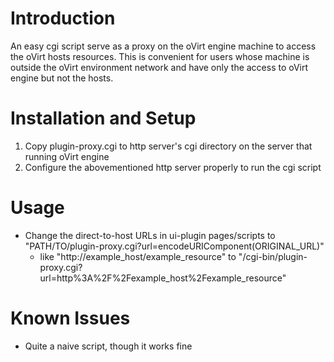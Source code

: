 # Introduction
An easy cgi script serve as a proxy on the oVirt engine machine to access the oVirt hosts resources.
This is convenient for users whose machine is outside the oVirt environment network and have only the access to oVirt engine but not the hosts.

# Installation and Setup
1. Copy plugin-proxy.cgi to http server's cgi directory on the server that running oVirt engine
2. Configure the abovementioned http server properly to run the cgi script

# Usage
* Change the direct-to-host URLs in ui-plugin pages/scripts to "PATH/TO/plugin-proxy.cgi?url=encodeURIComponent(ORIGINAL_URL)"
  * like "http://example_host/example_resource" to "/cgi-bin/plugin-proxy.cgi?url=http%3A%2F%2Fexample_host%2Fexample_resource"

# Known Issues
* Quite a naive script, though it works fine
